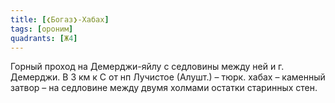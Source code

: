 ```yaml
---
title: [❮Богаз❯-Хабах]
tags: [ороним]
quadrants: [Ж4]
---
```


Горный проход на Демерджи-яйлу с седловины между ней и г. Демерджи. В 3 км к С
от нп Лучистое (Алушт.) – тюрк. хабах – каменный затвор – на седловине между
двумя холмами остатки старинных стен.
